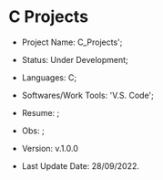 # C Projects

- Project Name: C_Projects';
- Status: Under Development;
- Languages: C;
- Softwares/Work Tools: 'V.S. Code';
- Resume: ;
- Obs: ;
- Version: v.1.0.0

- Last Update Date: 28/09/2022.
